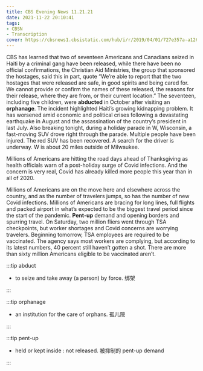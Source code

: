 ```yaml
---
title: CBS Evening News 11.21.21
date: 2021-11-22 20:10:41
tags:
- CBSN
- Transcription
cover: https://cbsnews1.cbsistatic.com/hub/i/r/2019/04/01/727e357a-a126-4138-a2c5-4d3222669d57/thumbnail/640x360/3ff2761028dc5c65cc4f07acd54bcd5c/cbsn2-logo-1920x1080.jpg
---
```

CBS has learned that two of seventeen Americans and Canadians seized in Haiti by a criminal gang have been released, while there have been no official confirmations, the Christian Aid Ministries, the group that sponsored the hostages, said this in part, quote “We’re able to report that the two hostages that were released are safe, in good spirits and being cared for. We cannot provide or confirm the names of these released, the reasons for their release, where they are from, or their current location.” The seventeen, including five children, were **abducted** in October after visiting an **orphanage**. The incident highlighted Haiti’s growing kidnapping problem. It has worsened amid economic and political crises following a devastating earthquake in August and the assassination of the country’s president in last July. Also breaking tonight, during a holiday parade in W, Wisconsin, a fast-moving SUV drove right through the parade. Multiple people have been injured. The red SUV has been recovered. A search for the driver is underway. W is about 20 miles outside of Milwaukee.

Millions of Americans are hitting the road days ahead of Thanksgiving as health officials warn of a post-holiday surge of Covid infections. And the concern is very real, Covid has already killed more people this year than in all of 2020.

Millions of Americans are on the move here and elsewhere across the country, and as the number of travelers jumps, so has the number of new Covid infections. Millions of Americans are bracing for long lines, full flights and packed airport in what’s expected to be the biggest travel period since the start of the pandemic. **Pent-up** demand and opening borders and spurring travel. On Saturday, two million fliers went through TSA checkpoints, but worker shortages and Covid concerns are worrying travelers. Beginning tomorrow, TSA employees are required to be vaccinated. The agency says most workers are complying, but according to its latest numbers, 40 percent still haven’t gotten a shot. There are more than sixty million Americans eligible to be vaccinated aren’t.


:::tip abduct

- to seize and take away (a person) by force. 绑架

:::

:::tip orphanage

- an institution for the care of orphans. 孤儿院

:::

:::tip pent-up

- held or kept inside : not released. 被抑制的 pent-up demand

:::